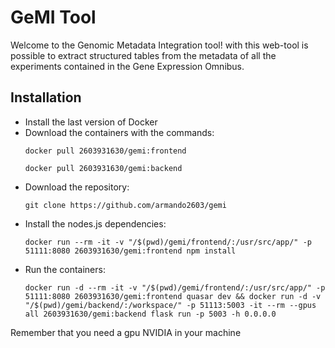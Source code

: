 # GeMI Tool

Welcome to the Genomic Metadata Integration tool! with this web-tool is possible to extract structured tables from the metadata of all the experiments contained in the Gene Expression Omnibus.

## Installation

- Install the last version of Docker
- Download the containers with the commands:
  ```console
  docker pull 2603931630/gemi:frontend
  ```
  ```console
  docker pull 2603931630/gemi:backend
  ```
- Download the repository:
  ```console
  git clone https://github.com/armando2603/gemi
  ```
- Install the nodes.js dependencies:
  ```console
  docker run --rm -it -v "/$(pwd)/gemi/frontend/:/usr/src/app/" -p 51111:8080 2603931630/gemi:frontend npm install
  ```
- Run the containers:
  ```console
  docker run -d --rm -it -v "/$(pwd)/gemi/frontend/:/usr/src/app/" -p 51111:8080 2603931630/gemi:frontend quasar dev && docker run -d -v "/$(pwd)/gemi/backend/:/workspace/" -p 51113:5003 -it --rm --gpus all 2603931630/gemi:backend flask run -p 5003 -h 0.0.0.0
  ```
Remember that you need a gpu NVIDIA in your machine
